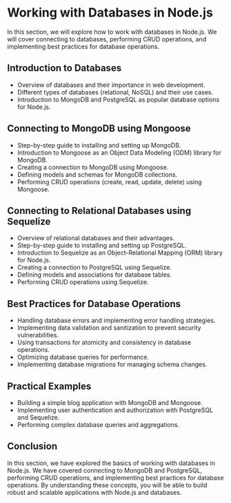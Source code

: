 # Working with Databases in Node.js

In this section, we will explore how to work with databases in Node.js. We will cover connecting to databases, performing CRUD operations, and implementing best practices for database operations.

## Introduction to Databases

- Overview of databases and their importance in web development.
- Different types of databases (relational, NoSQL) and their use cases.
- Introduction to MongoDB and PostgreSQL as popular database options for Node.js.

## Connecting to MongoDB using Mongoose

- Step-by-step guide to installing and setting up MongoDB.
- Introduction to Mongoose as an Object Data Modeling (ODM) library for MongoDB.
- Creating a connection to MongoDB using Mongoose.
- Defining models and schemas for MongoDB collections.
- Performing CRUD operations (create, read, update, delete) using Mongoose.

## Connecting to Relational Databases using Sequelize

- Overview of relational databases and their advantages.
- Step-by-step guide to installing and setting up PostgreSQL.
- Introduction to Sequelize as an Object-Relational Mapping (ORM) library for Node.js.
- Creating a connection to PostgreSQL using Sequelize.
- Defining models and associations for database tables.
- Performing CRUD operations using Sequelize.

## Best Practices for Database Operations

- Handling database errors and implementing error handling strategies.
- Implementing data validation and sanitization to prevent security vulnerabilities.
- Using transactions for atomicity and consistency in database operations.
- Optimizing database queries for performance.
- Implementing database migrations for managing schema changes.

## Practical Examples

- Building a simple blog application with MongoDB and Mongoose.
- Implementing user authentication and authorization with PostgreSQL and Sequelize.
- Performing complex database queries and aggregations.

## Conclusion

In this section, we have explored the basics of working with databases in Node.js. We have covered connecting to MongoDB and PostgreSQL, performing CRUD operations, and implementing best practices for database operations. By understanding these concepts, you will be able to build robust and scalable applications with Node.js and databases.
